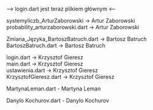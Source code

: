 -->   login.dart jest teraz plikiem głównym   <--

systemyliczb_ArturZaborowski -> Artur Zaborowski </br>
probability_arturzaborowski.dart -> Artur Zaborowski </br>

   
Zmiana_Języka_BartoszBatruch.dart -> Bartosz Batruch </br>
BartoszBatruch.dart -> Bartosz Batruch </br>


login.dart -> Krzysztof Gieresz </br>
main.dart -> Krzysztof Gieresz </br>
ustawienia.dart -> Krzysztof Gieresz </br>
KrzysztofGieresz.dart -> Krzysztof Gieresz </br>


MartynaLeman.dart - Martyna Leman </br>


Danylo Kochurov.dart - Danylo Kochurov </br>


